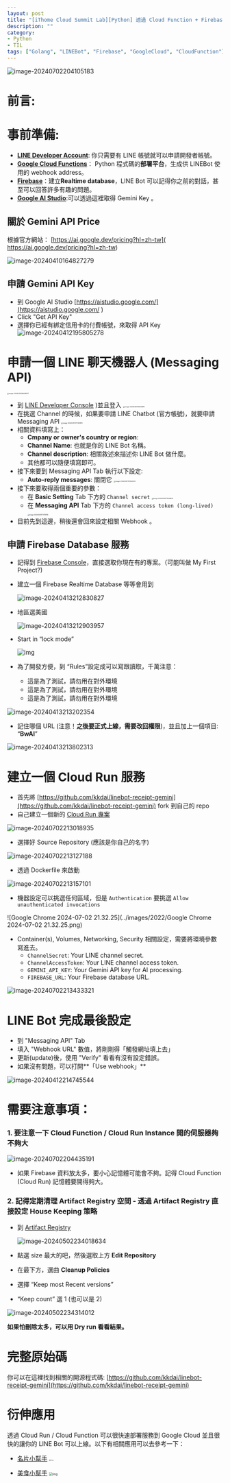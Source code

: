 ```yaml
---
layout: post
title: "[iThome Cloud Summit Lab][Python] 透過 Cloud Function + Firebase 與 Gemini Pro Vision 打造一個旅遊小幫手 LINE ChatBot"
description: ""
category: 
- Python 
- TIL
tags: ["Golang", "LINEBot", "Firebase", "GoogleCloud", "CloudFunction"]
---
```


![image-20240702204105183](../images/2022/image-20240702204105183.png)

# 前言:





# 事前準備:

- **[LINE Developer Account](https://developers.line.biz/en/)**: 你只需要有 LINE 帳號就可以申請開發者帳號。
- [**Google Cloud Functions**](https://cloud.google.com/functions?hl=zh_cn)： Python 程式碼的**部署平台**，生成供 LINEBot 使用的 webhook address。
- [**Firebase**](https://firebase.google.com/)：建立**Realtime database**，LINE Bot 可以記得你之前的對話，甚至可以回答許多有趣的問題。
- **[Google AI Studio](https://aistudio.google.com/)**:可以透過這裡取得 Gemini Key 。

## 關於 Gemini API Price

根據官方網站： [https://ai.google.dev/pricing?hl=zh-tw]( https://ai.google.dev/pricing?hl=zh-tw)

![image-20240410164827279](../images/2022/image-20240410164827279.png)

## 申請 Gemini API Key

- 到 Google AI Studio [https://aistudio.google.com/](https://aistudio.google.com/ ) 
- Click "Get API Key"
- 選擇你已經有綁定信用卡的付費帳號，來取得 API Key![image-20240412195805278](../images/2022/image-20240412195805278.png)



# 申請一個 LINE 聊天機器人 (Messaging API)

<img src="../images/2022/image-20240410165008871.png" alt="image-20240410165008871" style="zoom:25%;" />

- 到 [LINE Developer Console](https://developers.line.biz/en/services/messaging-api/) )並且登入
  <img src="../images/2022/image-20240410165104899.png" alt="image-20240410165104899" style="zoom:25%;" />
- 在挑選 Channel 的時候，如果要申請 LINE Chatbot (官方帳號)，就要申請 Messaging API
  <img src="../images/2022/image-20240410170120876.png" alt="image-20240410170120876" style="zoom:25%;" />
- 相關資料填寫上：
  - **Cmpany or owner's country or region**: 
  - **Channel Name**: 也就是你的 LINE Bot 名稱。
  - **Channel description**: 相關敘述來描述你 LINE Bot 做什麼。
  - 其他都可以隨便填寫即可。
- 接下來要到 Messaging API Tab 執行以下設定:
  - **Auto-reply messages**: 關閉它
    <img src="../images/2022/image-20240410170924360.png" alt="image-20240410170924360" style="zoom:25%;" />
- 接下來要取得兩個重要的參數：
  - 在 **Basic Setting** Tab 下方的 `Channel secret`
    <img src="../images/2022/image-20240410171544805.png" alt="image-20240410171544805" style="zoom:25%;" />
  - 在 **Messaging API** Tab 下方的 `Channel access token (long-lived) `
    <img src="../images/2022/image-20240410171731815.png" alt="image-20240410171731815" style="zoom:25%;" />
- 目前先到這邊，稍後還會回來設定相關 Webhook 。

## 申請 Firebase Database 服務

- 記得到 [Firebase Console](https://console.firebase.google.com/)，直接選取你現在有的專案。（可能叫做 My First Project?)

- 建立一個 Firebase Realtime Database 等等會用到

  ![image-20240413212830827](../images/2022/image-20240413212830827-9923591.png)

- 地區選美國

  ![image-20240413212903957](../images/2022/image-20240413212903957-9923591.png)

- Start in “lock mode”

  ![img](../images/2022/image-20240413212950121-9923591.png)

- 為了開發方便，到 “Rules”設定成可以寫跟讀取，千萬注意：

  - 這是為了測試，請勿用在對外環境
  - 這是為了測試，請勿用在對外環境
  - 這是為了測試，請勿用在對外環境

![image-20240413213202354](../images/2022/image-20240413213202354-9923591.png)

- 記住哪個 URL (注意！**之後要正式上線，需要改回權限**)，並且加上一個項目: “**BwAI**”

![image-20240413213802313](../images/2022/image-20240413213802313-9923591.png)



# 建立一個 Cloud Run 服務

- 首先將 [https://github.com/kkdai/linebot-receipt-gemini](https://github.com/kkdai/linebot-receipt-gemini) fork 到自己的 repo
- 自己建立一個新的 [Cloud Run 專案](https://console.cloud.google.com/run/create?hl=en) 

![image-20240702213018935](../images/2022/image-20240702213018935.png)

- 選擇好 Source Repository (應該是你自己的名字)

![image-20240702213127188](../images/2022/image-20240702213127188.png)

- 透過 Dockerfile 來啟動

![image-20240702213157101](../images/2022/image-20240702213157101.png)

- 機器設定可以挑選任何區域，但是 `Authentication` 要挑選 `Allow unauthenticated invocations`

![Google Chrome 2024-07-02 21.32.25](../images/2022/Google Chrome 2024-07-02 21.32.25.png)

- Container(s), Volumes, Networking, Security 相關設定，需要將環境參數寫進去。
  - `ChannelSecret`: Your LINE channel secret.
  - `ChannelAccessToken`: Your LINE channel access token.
  - `GEMINI_API_KEY`: Your Gemini API key for AI processing.
  - `FIREBASE_URL`: Your Firebase database URL.

![image-20240702213433321](../images/2022/image-20240702213433321.png)



# LINE Bot 完成最後設定

- 到 "Messaging API" Tab 
- 填入 "Webhook URL" 數值，將剛剛得「觸發網址填上去」
- 更新(update)後，使用 "Verify" 看看有沒有設定錯誤。
- 如果沒有問題，可以打開**「Use webhook」**

![image-20240412214745544](../images/2022/image-20240412214745544.png)



# 需要注意事項：

### 1. 要注意一下 Cloud Function / Cloud Run Instance 開的伺服器夠不夠大

![image-20240702204435191](../images/2022/image-20240702204435191.png)

- 如果 Firebase 資料放太多，要小心記憶體可能會不夠。記得 Cloud Function (Cloud Run) 記憶體要開得夠大。



### 2. 記得定期清理 Artifact Registry 空間 -  透過 Artifact Registry 直接設定 House Keeping 策略

- 到 [Artifact Registry](https://console.cloud.google.com/artifacts/browse/)

  ![image-20240502234018634](../images/2022/image-20240502234018634-9925784.png)

- 點選 size 最大的吧，然後選取上方 **Edit Repository**

- 在最下方，選曲 **Cleanup Policies**

- 選擇 “Keep most Recent versions”

- “Keep count” 選 1 (也可以是 2)

![image-20240502234314012](../images/2022/image-20240502234314012-9925784.png)

**如果怕刪除太多，可以用 Dry run 看看結果。**


#  完整原始碼

你可以在這裡找到相關的開源程式碼: [https://github.com/kkdai/linebot-receipt-gemini](https://github.com/kkdai/linebot-receipt-gemini)



# 衍伸應用

透過 Cloud Run / Cloud Function 可以很快速部署服務到 Google Cloud 並且很快的讓你的 LINE Bot 可以上線。以下有相關應用可以去參考一下：

- [名片小幫手](https://github.com/kkdai/linebot-namecard-firebase)
  <img src="../images/2022/add_card-9925913.jpg" alt="img" style="zoom:25%;" />

- [美食小幫手](https://github.com/kkdai/linebot-food-enthusiast)
  <img src="../images/2022/app_2.png" alt="img" style="zoom:50%;" />

  
